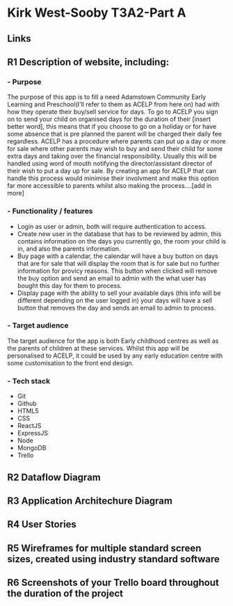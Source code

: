 # Kirk West-Sooby T3A2-Part A

## Links


## R1 Description of website, including:

### - Purpose

The purpose of this app is to fill a need Adamstown Community Early Learning and Preschool(I'll refer to them as ACELP from here on) had with how they operate their buy/sell service for days. To go to ACELP you sign on to send your child on organised days for the duration of their [insert better word], this means that if you choose to go on a holiday or for have some absence that is pre planned the parent will be charged their daily fee regardless. ACELP has a procedure where parents can put up a day or more for sale where other parents may wish to buy and send their child for some extra days and taking over the financial responsibility. Usually this will be handled using word of mouth notifying the director/assistant director of their wish to put a day up for sale. By creating an app for ACELP that can handle this process would minimise their involvment and make this option far more accessible to parents whilst also making the process....[add in more]

### - Functionality / features

- Login as user or admin, both will require authentication to access.
- Create new user in the database that has to be reviewed by admin, this contains information on the days you currently go, the room your child is in, and also the parents information.
- Buy page with a calendar, the calendar will have a buy button on days that are for sale that will display the room that is for sale but no further information for provicy reasons. This button when clicked will remove the buy option and send an email to admin with the what user has bought this day for them to process.
- Display page with the ability to sell your available days (this info will be different depending on the user logged in) your days will have a sell button that removes the day and sends an email to admin to process.


### - Target audience

The target audience for the app is both Early childhood centres as well as the parents of children at these services. Whilst this app will be personalised to ACELP, it could be used by any early education centre with some customisation to the front end design.

### - Tech stack

- Git
- Github
- HTML5
- CSS
- ReactJS
- ExpressJS
- Node
- MongoDB
- Trello

## R2 Dataflow Diagram

## R3 Application Architechure Diagram

## R4 User Stories

## R5 Wireframes for multiple standard screen sizes, created using industry standard software

## R6 Screenshots of your Trello board throughout the duration of the project

